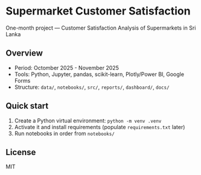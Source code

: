 # Supermarket Customer Satisfaction

One-month project — Customer Satisfaction Analysis of Supermarkets in Sri Lanka

## Overview
- Period: Octomber 2025 - November 2025
- Tools: Python, Jupyter, pandas, scikit-learn, Plotly/Power BI, Google Forms
- Structure: `data/`, `notebooks/`, `src/`, `reports/`, `dashboard/`, `docs/`

## Quick start
1. Create a Python virtual environment: `python -m venv .venv`
2. Activate it and install requirements (populate `requirements.txt` later)
3. Run notebooks in order from `notebooks/`

## License
MIT

